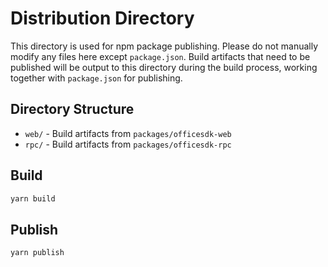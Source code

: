 # Distribution Directory

This directory is used for npm package publishing. Please do not manually modify any files here except `package.json`.
Build artifacts that need to be published will be output to this directory during the build process, working together with `package.json` for publishing.

## Directory Structure

* `web/` - Build artifacts from `packages/officesdk-web`
* `rpc/` - Build artifacts from `packages/officesdk-rpc`

## Build

```bash
yarn build
```

## Publish

```bash
yarn publish
```
